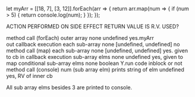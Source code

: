 let myArr = [[18, 7], [3, 12]].forEach(arr => {
  return arr.map(num => {
    if (num > 5) {
      return console.log(num);
    }
  });
});

ACTION                  PERFORMED ON        SIDE EFFECT           RETURN VALUE     IS R.V. USED?

method call (forEach)    outer array        none                  undefined           yes.myArr    
out callback execution       each sub-array     none                [undefined, undefined]     no
method call (map)       each sub-array      none             [undefined, undefined] yes. given to cb
in callback execution      sub-array elms     none              undefined         yes, given to map
conditional             sub-array elms      none                  boolean   Y.run code inblock or not
method call (console)    num (sub array elm) prints string of elm undefined       yes, RV of inner cb

All sub array elms besides 3 are printed to console.
